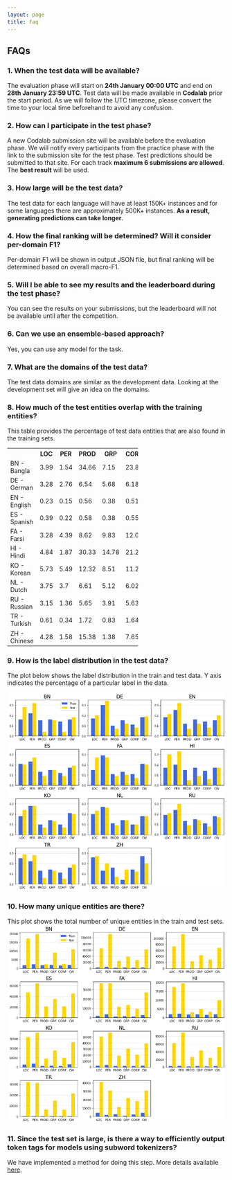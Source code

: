```yaml
---
layout: page
title: faq
---
```


## FAQs

### 1. When the test data will be available?
The evaluation phase will start on **24th January 00:00 UTC** and end on **28th January 23:59 UTC**. Test data will be made available in **Codalab** prior the start period. As we will follow the UTC timezone, please convert the time to your local time beforehand to avoid any confusion.


### 2. How can I participate in the test phase?
A new Codalab submission site will be available before the evaluation phase. We will notify every participants from the practice phase with the link to the submission site for the test phase. Test predictions should be submitted to that site. For each track **maximum 6 submissions are allowed**. The **best result** will be used.


### 3. How large will be the test data?
The test data for each language will have at least 150K+ instances and for some languages there are approximately 500K+ instances. **As a result, generating predictions can take longer**.


### 4. How the final ranking will be determined? Will it consider per-domain F1?
Per-domain F1 will be shown in output JSON file, but final ranking will be determined based on overall macro-F1.


### 5. Will I be able to see my results and the leaderboard during the test phase?
You can see the results on your submissions, but the leaderboard will not be available until after the competition.


### 6. Can we use an ensemble-based approach?
Yes, you can use any model for the task.


### 7. What are the domains of the test data?
The test data domains are similar as the development data. Looking at the development set will give an idea on the domains.


### 8. How much of the test entities overlap with the training entities?
This table provides the percentage of test data entities that are also found in the training sets.

<table style="width:60%">
  <tr>
    <th></th>
    <th>LOC</th>
    <th>PER</th>
    <th>PROD</th>
    <th>GRP</th>
    <th>CORP</th>
    <th>CW</th>
  </tr>


  <tr>
    <td>BN - Bangla</td>    
    <td>3.99</td>
    <td>1.54</td>
    <td>34.66</td>
    <td>7.15</td>
    <td>23.85</td>
    <td>4.33</td>
  </tr>
  
  <tr>
    <td>DE - German</td>
    <td>3.28</td>
    <td>2.76</td>
    <td>6.54</td>
    <td>5.68</td>
    <td>6.18</td>
    <td>3.7</td>
  </tr>
  
  <tr>
    <td>EN - English</td>
    <td>0.23</td>
    <td>0.15</td>
    <td>0.56</td>
    <td>0.38</td>
    <td>0.51</td>
    <td>0.2</td>
  </tr>
  
  <tr>
    <td>ES - Spanish</td>
    <td>0.39</td>
    <td>0.22</td>
    <td>0.58</td>
    <td>0.38</td>
    <td>0.55</td>
    <td>0.26</td>
  </tr>
  
  
  <tr>
    <td>FA - Farsi</td>
    <td>3.28</td>
    <td>4.39</td>
    <td>8.62</td>
    <td>9.83</td>
    <td>12.06</td>
    <td>5.9</td>
  </tr>
  
  <tr>
    <td>HI - Hindi</td>
    <td>4.84</td>
    <td>1.87</td>
    <td>30.33</td>
    <td>14.78</td>
    <td>21.24</td>
    <td>4.87</td>
  </tr>
  
  
    
  <tr>
    <td>KO - Korean</td>
    <td>5.73</td>
    <td>5.49</td>
    <td>12.32</td>
    <td>8.51</td>
    <td>11.24</td>
    <td>7.2</td>
  </tr>
  
  
  
  <tr>
    <td>NL - Dutch</td>
    <td>3.75</td>
    <td>3.7</td>
    <td>6.61</td>
    <td>5.12</td>
    <td>6.02</td>
    <td>4.53</td>
  </tr>
  
   <tr>
    <td>RU - Russian</td>
    <td>3.15</td>
    <td>1.36</td>
    <td>5.65</td>
    <td>3.91</td>
    <td>5.63</td>
    <td>3.82</td>
  </tr>
  
  <tr>
    <td>TR - Turkish</td>
    <td>0.61</td>
    <td>0.34</td>
    <td>1.72</td>
    <td>0.83</td>
    <td>1.64</td>
    <td>0.59</td>
  </tr>
  
  <tr>
    <td>ZH - Chinese</td>
    <td>4.28</td>
    <td>1.58</td>
    <td>15.38</td>
    <td>1.38</td>
    <td>7.65</td>
    <td>5.35</td>
  </tr>
  
</table>


### 9. How is the label distribution in the test data?
The plot below shows the label distribution in the train and test data. Y axis indicates the percentage of a particular label in the data.

<img src="images/dist.png">

### 10. How many unique entities are there?
This plot shows the total number of unique entities in the train and test sets.
<img src="images/unique_entities.png">

### 11. Since the test set is large, is there a way to efficiently output token tags for models using subword tokenizers?
We have implemented a method for doing this step. More details available <a href="https://github.com/amzn/multiconer-baseline/blob/main/README.md#:~:text=For%20this%20functionality">here</a>.




